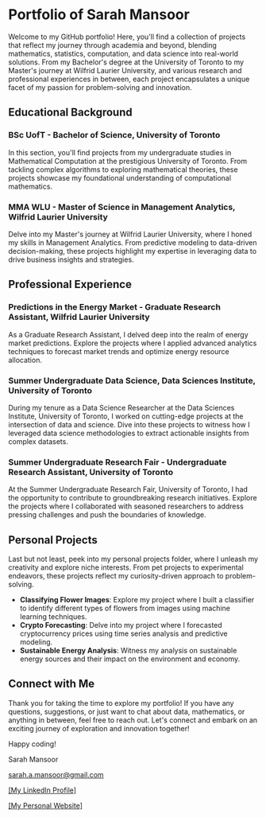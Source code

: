 # Portfolio of Sarah Mansoor

Welcome to my GitHub portfolio! Here, you'll find a collection of projects that reflect my journey through academia and beyond, blending mathematics, statistics, computation, and data science into real-world solutions. From my Bachelor's degree at the University of Toronto to my Master's journey at Wilfrid Laurier University, and various research and professional experiences in between, each project encapsulates a unique facet of my passion for problem-solving and innovation.

## Educational Background

### BSc UofT - Bachelor of Science, University of Toronto
In this section, you'll find projects from my undergraduate studies in Mathematical Computation at the prestigious University of Toronto. From tackling complex algorithms to exploring mathematical theories, these projects showcase my foundational understanding of computational mathematics.

### MMA WLU - Master of Science in Management Analytics, Wilfrid Laurier University
Delve into my Master's journey at Wilfrid Laurier University, where I honed my skills in Management Analytics. From predictive modeling to data-driven decision-making, these projects highlight my expertise in leveraging data to drive business insights and strategies.

## Professional Experience

### Predictions in the Energy Market - Graduate Research Assistant, Wilfrid Laurier University
As a Graduate Research Assistant, I delved deep into the realm of energy market predictions. Explore the projects where I applied advanced analytics techniques to forecast market trends and optimize energy resource allocation.

### Summer Undergraduate Data Science, Data Sciences Institute, University of Toronto
During my tenure as a Data Science Researcher at the Data Sciences Institute, University of Toronto, I worked on cutting-edge projects at the intersection of data and science. Dive into these projects to witness how I leveraged data science methodologies to extract actionable insights from complex datasets.

### Summer Undergraduate Research Fair - Undergraduate Research Assistant, University of Toronto
At the Summer Undergraduate Research Fair, University of Toronto, I had the opportunity to contribute to groundbreaking research initiatives. Explore the projects where I collaborated with seasoned researchers to address pressing challenges and push the boundaries of knowledge.

## Personal Projects
Last but not least, peek into my personal projects folder, where I unleash my creativity and explore niche interests. From pet projects to experimental endeavors, these projects reflect my curiosity-driven approach to problem-solving.

- **Classifying Flower Images**: Explore my project where I built a classifier to identify different types of flowers from images using machine learning techniques.
- **Crypto Forecasting**: Delve into my project where I forecasted cryptocurrency prices using time series analysis and predictive modeling.
- **Sustainable Energy Analysis**: Witness my analysis on sustainable energy sources and their impact on the environment and economy.


## Connect with Me
Thank you for taking the time to explore my portfolio! If you have any questions, suggestions, or just want to chat about data, mathematics, or anything in between, feel free to reach out. Let's connect and embark on an exciting journey of exploration and innovation together!

Happy coding!

Sarah Mansoor

sarah.a.mansoor@gmail.com

[[My LinkedIn Profile]](https://www.linkedin.com/in/sarahmansoor/)

[[My Personal Website]](https://sarahamansoor.wixsite.com/website)
